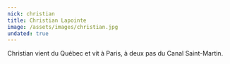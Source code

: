 ```yaml
---
nick: christian
title: Christian Lapointe
image: /assets/images/christian.jpg
undated: true
---
```


Christian vient du Québec et vit à Paris, à deux pas du Canal Saint-Martin.
